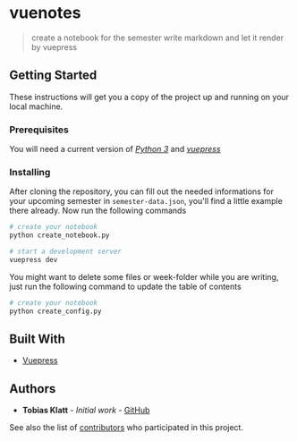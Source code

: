 # vuenotes

> create a notebook for the semester
> write markdown and let it render by vuepress

## Getting Started

These instructions will get you a copy of the project up and running on your local machine.

### Prerequisites

You will need a current version of [_Python 3_](https://www.python.org/downloads/) and [_vuepress_](https://vuepress.vuejs.org/)

### Installing

After cloning the repository, you can fill out the needed informations for your upcoming semester in `semester-data.json`, you'll find a little example there already. Now run the following commands

```bash
# create your notebook
python create_notebook.py

# start a development server
vuepress dev
```

You might want to delete some files or week-folder while you are writing, just run the following command to update the table of contents

```bash
# create your notebook
python create_config.py
```

## Built With

-   [Vuepress](https://vuepress.vuejs.org/)

## Authors

-   **Tobias Klatt** - _Initial work_ - [GitHub](https://github.com/T0biWan/)

See also the list of [contributors](https://github.com/T0biWan/bachelor-frontend-prototype/graphs/contributors) who participated in this project.
